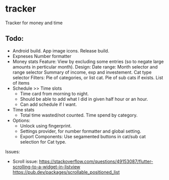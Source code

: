 # tracker
Tracker for money and time

## Todo:
-   Android build.
        App image icons.
        Release build.
-   Expneses
        Number formatter
-   Money stats
        Feature: View by excluding some entries (so to negate large amounts in perticular month).
        Design:
            Date range: Month selector and range selector
            Summary of income, exp and investement.
            Cat type selector
            Filters:
                Pie of categories, or list cat.
                Pie of sub cats if exists.
                List of items
-   Schedule >> Time slots
    -   Time card from morning to night.
    -   Should be able to add what I did in given half hour or an hour.
    -   Can add schedule if I want.
-   Time stats
    -   Total time wasted/not counted.
        Time spend by category.
-   Options:
    -   Unlock using fingerprint.
    -   Settings provider, for number formatter and global setting.
    -   Export
    Components:
        Use segamented buttons in cat/sub cat selection for Cat type.

Issues:
- Scroll issue: https://stackoverflow.com/questions/49153087/flutter-scrolling-to-a-widget-in-listview
https://pub.dev/packages/scrollable_positioned_list


